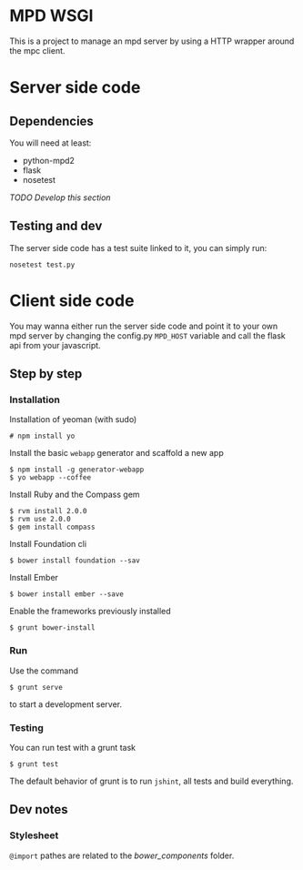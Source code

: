 # MPD WSGI
This is a project to manage an mpd server by using a HTTP wrapper around the mpc client.

# Server side code
## Dependencies
You will need at least:

- python-mpd2
- flask
- nosetest

_TODO Develop this section_

## Testing and dev
The server side code has a test suite linked to it, you can simply run:

    nosetest test.py

# Client side code
You may wanna either run the server side code and point it to your own
mpd server by changing the config.py `MPD_HOST` variable and call the flask api from your javascript.

## Step by step
### Installation
Installation of yeoman (with sudo)

    # npm install yo

Install the basic `webapp` generator and scaffold a new app

    $ npm install -g generator-webapp
    $ yo webapp --coffee

Install Ruby and the Compass gem

    $ rvm install 2.0.0
    $ rvm use 2.0.0
    $ gem install compass

Install Foundation cli

    $ bower install foundation --sav

Install Ember

    $ bower install ember --save

Enable the frameworks previously installed

    $ grunt bower-install

### Run
Use the command

    $ grunt serve

to start a development server.

### Testing
You can run test with a grunt task

    $ grunt test

The default behavior of grunt is to run `jshint`, all tests and build everything.

## Dev notes
### Stylesheet
`@import` pathes are related to the _bower_components_ folder.


